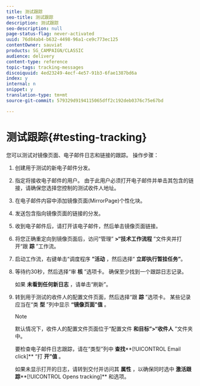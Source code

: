 ```yaml
---
title: 测试跟踪
seo-title: 测试跟踪
description: 测试跟踪
seo-description: null
page-status-flag: never-activated
uuid: 76d84ab4-b632-4498-96a1-ce9c773ec125
contentOwner: sauviat
products: SG_CAMPAIGN/CLASSIC
audience: delivery
content-type: reference
topic-tags: tracking-messages
discoiquuid: 4ed23249-4ecf-4e57-91b3-6fae1387bd6a
index: y
internal: n
snippet: y
translation-type: tm+mt
source-git-commit: 579329d9194115065dff2c192deb0376c75e67bd

---
```



# 测试跟踪{#testing-tracking}

您可以测试对镜像页面、电子邮件日志和链接的跟踪。 操作步骤：

1. 创建用于测试的新电子邮件分发。
1. 指定将接收电子邮件的用户。 由于此用户必须打开电子邮件并单击其包含的链接，请确保您选择您控制的测试收件人地址。
1. 在电子邮件内容中添加镜像页面(MirrorPage)个性化块。
1. 发送包含指向镜像页面的链接的分发。
1. 收到电子邮件后，请打开该电子邮件，然后单击镜像页面链接。
1. 将您正确重定向到镜像页面后，访问“管理” **>“技术工作流程** ”文件夹并打开“跟 **踪** ”工作流。
1. 启动工作流，右键单击“调度程序 **”活动** ，然后选择“ **立即执行暂挂任务”**。
1. 等待约30秒，然后选择“审 **核** ”选项卡。 确保至少找到一个跟踪日志记录。

   如果 **未看到任何新日志** ，请单击“刷新”。

1. 转到用于测试的收件人的配置文件页面，然后选择“跟 **踪** ”选项卡。 某些记录应当在“类 **型** ”列中显示 **“镜像页面”值** 。

   >[!NOTE]
   >
   >默认情况下，收件人的配置文件页面位于“配置文件 **和目标”>“收件人** ”文件夹中。

   要检查电子邮件日志跟踪，请在“类型”列中 **查找****[!UICONTROL Email click]** “打 **开”值** 。

   如果未显示打开的日志，请转到交付并访问其 **属性** ，以确保同时选中 **激活跟踪****[!UICONTROL Opens tracking]** 和选项。

